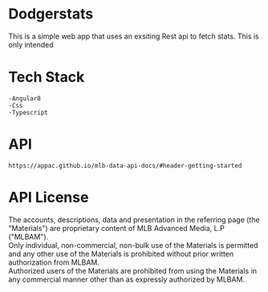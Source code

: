 # Dodgerstats
 This is a simple web app that uses an exsiting Rest api to fetch stats.
 This is only intended 
# Tech Stack
	-Angular8
	-Css
	-Typescript
	
# API
	https://appac.github.io/mlb-data-api-docs/#header-getting-started

# API License
The accounts, descriptions, data and presentation in the referring page (the "Materials") are proprietary content of MLB Advanced Media, L.P ("MLBAM").  
Only individual, non-commercial, non-bulk use of the Materials is permitted and any other use of the Materials is prohibited without prior written authorization from MLBAM.  
Authorized users of the Materials are prohibited from using the Materials in any commercial manner other than as expressly authorized by MLBAM.
